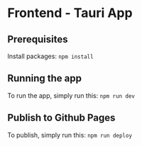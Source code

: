 # Frontend - Tauri App

## Prerequisites

Install packages:
`npm install`

## Running the app

To run the app, simply run this:
`npm run dev`

## Publish to Github Pages

To publish, simply run this:
`npm run deploy`

